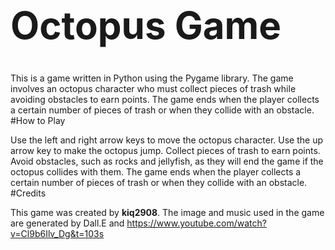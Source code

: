 <h1 style="font-size: 60px;">Octopus Game</h1>

This is a game written in Python using the Pygame library. The game involves an octopus character who must collect pieces of trash while avoiding obstacles to earn points. The game ends when the player collects a certain number of pieces of trash or when they collide with an obstacle.
#How to Play

Use the left and right arrow keys to move the octopus character.
Use the up arrow key to make the octopus jump.
Collect pieces of trash to earn points.
Avoid obstacles, such as rocks and jellyfish, as they will end the game if the octopus collides with them.
The game ends when the player collects a certain number of pieces of trash or when they collide with an obstacle.
#Credits

This game was created by **kiq2908**. The image and music used in the game are generated by Dall.E and https://www.youtube.com/watch?v=Cl9b6Ilv_Dg&t=103s
